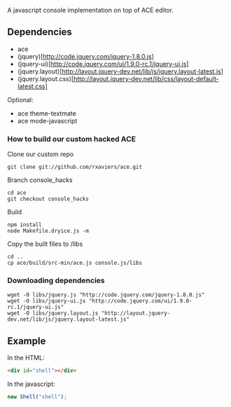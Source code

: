 A javascript console implementation on top of ACE editor.


## Dependencies

- ace
- (jquery)[http://code.jquery.com/jquery-1.8.0.js]
- (jquery-ui)[http://code.jquery.com/ui/1.9.0-rc.1/jquery-ui.js]
- (jquery.layout)[http://layout.jquery-dev.net/lib/js/jquery.layout-latest.js]
- (jquery.layout.css)[http://layout.jquery-dev.net/lib/css/layout-default-latest.css]

Optional:
- ace theme-textmate
- ace mode-javascript

### How to build our custom hacked ACE

Clone our custom repo
```
git clone git://github.com/rxaviers/ace.git
```

Branch console_hacks
```
cd ace
git checkout console_hacks
```

Build
```
npm install
node Makefile.dryice.js -m
```

Copy the built files to /libs
```
cd ..
cp ace/build/src-min/ace.js console.js/libs
```

### Downloading dependencies

```
wget -O libs/jquery.js "http://code.jquery.com/jquery-1.8.0.js"
wget -O libs/jquery-ui.js "http://code.jquery.com/ui/1.9.0-rc.1/jquery-ui.js"
wget -O libs/jquery.layout.js "http://layout.jquery-dev.net/lib/js/jquery.layout-latest.js"
```

## Example

In the HTML:
```html
<div id="shell"></div>
```

In the javascript:
```javascript
new Shell("shell");
```

